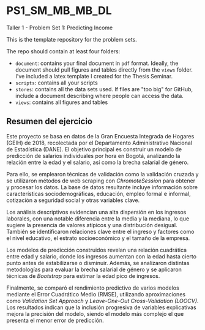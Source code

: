 # PS1_SM_MB_MB_DL
 Taller 1 - Problem Set 1: Predicting Income

This is the template repository for the problem sets.

The repo should contain at least four folders:

- `document`: contains your final document in `pdf` format. Ideally, the document should pull figures and tables directly from the `views` folder. I've included a latex template I created for the Thesis Seminar. 
- `scripts`: contains all your scripts
- `stores`: contains all the data sets used. If files are "too big" for GitHub, include a document describing where people can access the data.
- `views`: contains all figures and tables

## Resumen del ejercicio

Este proyecto se basa en datos de la Gran Encuesta Integrada de Hogares (GEIH) de 2018, recolectada por el Departamento Administrativo Nacional de Estadística (DANE). El objetivo principal es construir un modelo de predicción de salarios individuales por hora en Bogotá, analizando la relación entre la edad y el salario, así como la brecha salarial de género.  

Para ello, se emplearon técnicas de validación como la validación cruzada y se utilizaron métodos de web scraping con *ChromoteSession* para obtener y procesar los datos. La base de datos resultante incluye información sobre características sociodemográficas, educación, empleo formal e informal, cotización a seguridad social y otras variables clave.  

Los análisis descriptivos evidencian una alta dispersión en los ingresos laborales, con una notable diferencia entre la media y la mediana, lo que sugiere la presencia de valores atípicos y una distribución desigual. También se identificaron relaciones clave entre el ingreso y factores como el nivel educativo, el estrato socioeconómico y el tamaño de la empresa.  

Los modelos de predicción construidos revelan una relación cuadrática entre edad y salario, donde los ingresos aumentan con la edad hasta cierto punto antes de estabilizarse o disminuir. Además, se analizaron distintas metodologías para evaluar la brecha salarial de género y se aplicaron técnicas de *Bootstrap* para estimar la edad pico de ingresos.  

Finalmente, se comparó el rendimiento predictivo de varios modelos mediante el Error Cuadrático Medio (RMSE), utilizando aproximaciones como *Validation Set Approach* y *Leave-One-Out Cross-Validation (LOOCV)*. Los resultados indican que la inclusión progresiva de variables explicativas mejora la precisión del modelo, siendo el modelo más complejo el que presenta el menor error de predicción.  



